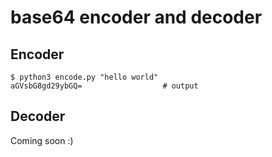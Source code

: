 # base64 encoder and decoder
Encoder
---
```
$ python3 encode.py "hello world"
aGVsbG8gd29ybGQ=                  # output
```

Decoder
---
Coming soon :)
